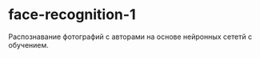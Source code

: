 face-recognition-1
=======================

Распознавание фотографий с авторами на основе нейронных сететй с обучением.

